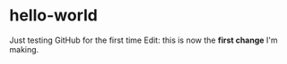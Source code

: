 # hello-world
Just testing GitHub for the first time
Edit: this is now the **first change** I'm making. 
